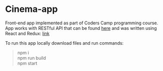 # Cinema-app
Front-end app implemented as part of Coders Camp programming course. App works with RESTful API that can be found [here](https://github.com/mkolodziej19/Cinema-app-backend) and was written using React and Redux: [link](https://hidden-citadel-18957.herokuapp.com/)  
  
To run this app locally download files and run commands:
>npm i  
>npm run build  
>npm start
